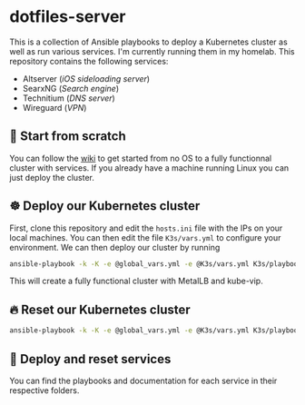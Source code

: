 # dotfiles-server

This is a collection of Ansible playbooks to deploy a Kubernetes cluster as well as run various services. I'm currently running them in my homelab. This repository contains the following services:
- Altserver (_iOS sideloading server_)
- SearxNG (_Search engine_)
- Technitium (_DNS server_)
- Wireguard (_VPN_)

## 🔄 Start from scratch
You can follow the [wiki](https://github.com/Sawangg/dotfiles-server/wiki) to get started from no OS to a fully
functionnal cluster with services. If you already have a machine running Linux you can just deploy the cluster.

## ☸️ Deploy our Kubernetes cluster
First, clone this repository and edit the `hosts.ini` file with the IPs on your local machines. You can then edit the
file `K3s/vars.yml` to configure your environment. We can then deploy our cluster by running
```sh
ansible-playbook -k -K -e @global_vars.yml -e @K3s/vars.yml K3s/playbook-deploy.yml # Remove -k -K if no SSH password
```
This will create a fully functional cluster with MetalLB and kube-vip.

## 🔥 Reset our Kubernetes cluster
```sh
ansible-playbook -k -K -e @global_vars.yml -e @K3s/vars.yml K3s/playbook-reset.yml
```

## 🚀 Deploy and reset services
You can find the playbooks and documentation for each service in their respective folders.
